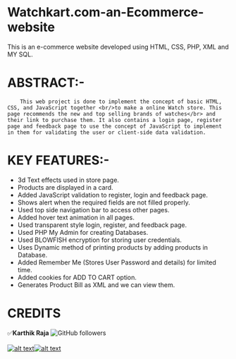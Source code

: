 # Watchkart.com-an-Ecommerce-website
This is an e-commerce website developed using HTML, CSS, PHP, XML and MY SQL.

[1.1]: https://img.icons8.com/ios-filled/25/000000/instagram-new.png
[1.2]: https://img.icons8.com/metro/26/000000/twitter.png
[1]: https://www.instagram.com/mr.anonymous_official
[11]: https://twitter.com/MrAnonymousofcl

# ABSTRACT:-
        This web project is done to implement the concept of basic HTML, CSS, and JavaScript together <br/>to make a online Watch store. This page recommends the new and top selling brands of watches</br> and their link to purchase them. It also contains a login page, register page and feedback page to use the concept of JavaScript to implement in them for validating the user or client-side data validation.

# KEY FEATURES:-
* 3d Text effects used in store page. 
* Products are displayed in a card. 
* Added JavaScript validation to register, login and feedback page. 
* Shows alert when the required fields are not filled properly. 
* Used top side navigation bar to access other pages. 
* Added  hover text animation in all pages.
* Used transparent style login, register, and feedback  page. 
* Used PHP My Admin for creating Databases. 
* Used BLOWFISH encryption for storing user credentials. 
* Uses Dynamic method of printing products by adding products in Database. 
* Added Remember Me (Stores User Password and details) for limited time. 
* Added cookies for ADD TO CART option. 
* Generates Product Bill as XML and we can view them. 

# CREDITS  
:white_check_mark:**Karthik Raja**
![GitHub followers](https://img.shields.io/github/followers/mr-anonymous-official?label=mr-anonymous-official&style=social) <br/>
<br/>
[![alt text][1.1]][1][![alt text][1.2]][11] <br/>
